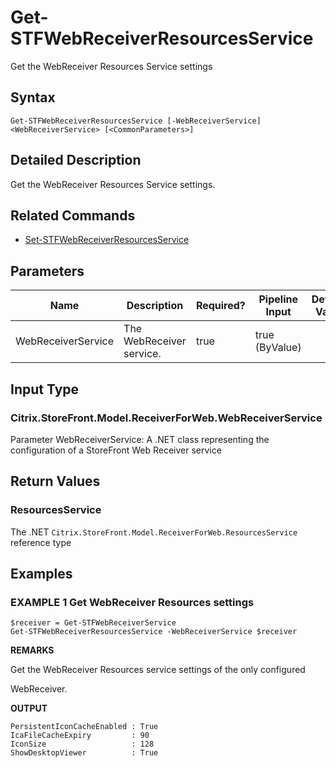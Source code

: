 ﻿# Get-STFWebReceiverResourcesService

Get the WebReceiver Resources Service settings

## Syntax

```
Get-STFWebReceiverResourcesService [-WebReceiverService] <WebReceiverService> [<CommonParameters>]
```

## Detailed Description

Get the WebReceiver Resources Service settings.

## Related Commands

* [Set-STFWebReceiverResourcesService](Set-STFWebReceiverResourcesService.md)

## Parameters

| Name   | Description | Required? | Pipeline Input | Default Value |
| --- | --- | --- | --- | --- |
|WebReceiverService|The WebReceiver service.|true|true (ByValue)| |

## Input Type

### Citrix.StoreFront.Model.ReceiverForWeb.WebReceiverService

Parameter WebReceiverService: A .NET class representing the configuration of a StoreFront Web Receiver service

## Return Values

### ResourcesService

The .NET `Citrix.StoreFront.Model.ReceiverForWeb.ResourcesService` reference type

## Examples

### EXAMPLE 1 Get WebReceiver Resources settings

```
$receiver = Get-STFWebReceiverService
Get-STFWebReceiverResourcesService -WebReceiverService $receiver
```

**REMARKS**

Get the WebReceiver Resources service settings of the only configured 

WebReceiver.

**OUTPUT**

```
PersistentIconCacheEnabled : True
IcaFileCacheExpiry         : 90
IconSize                   : 128
ShowDesktopViewer          : True
```
